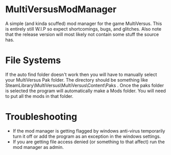 # MultiVersusModManager
A simple (and kinda scuffed) mod manager for the game MultiVersus.
This is entirely still W.I.P so expect shortcomings, bugs, and glitches.
Also note that the release version will most likely not contain some stuff the source has.

# File Systems
If the auto find folder doesn't work then you will have to manually select your MultiVersus Pak folder. The directory should be something like SteamLibrary\MultiVersus\MultiVersus\Content\Paks . Once the paks folder is selected the program will automatically make a Mods folder. You will need to put all the mods in that folder.  

# Troubleshooting
- If the mod manager is getting flagged by windows anti-virus temporarily turn it off or add the program as an exception in the windows settings. 
- If you are getting file access denied (or something to that affect) run the mod manager as admin.
